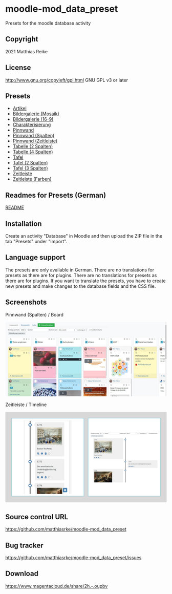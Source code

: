 # moodle-mod_data_preset
Presets for the moodle database activity

## Copyright
2021 Matthias Reike

## License
http://www.gnu.org/copyleft/gpl.html GNU GPL v3 or later

## Presets
- [Artikel](/Artikel-preset)
- [Bildergalerie (Mosaik)](/Bildergalerie%20(Mosaik)-preset) 
- [Bildergalerie (16-9)](/Bildergalerie%20(16-9)-preset)
- [Charakterisierung](/Charakterisierung-preset)
- [Pinnwand](/Pinnwand-preset)
- [Pinnwand (Spalten)](/Pinnwand%20(Spalten)-preset)
- [Pinnwand (Zeitleiste)](/Pinnwand%20(Zeitleiste)-preset)
- [Tabelle (2 Spalten)](/Tabelle%20(2%20Spalten)-preset)
- [Tabelle (4 Spalten)](/Tabelle%20(4%20Spalten)-preset)
- [Tafel](/Tafel-preset)
- [Tafel (2 Spalten)](/Tafel%20(2%20Spalten)-preset)
- [Tafel (3 Spalten)](/Tafel%20(3%20Spalten)-preset)
- [Zeitleiste](/Zeitleiste-preset)
- [Zeitleiste (Farben)](/Zeitleiste%20(Farben)-preset)

## Readmes for Presets (German)
[README](/README/)

## Installation
Create an activity "Database" in Moodle and then upload the ZIP file in the tab "Presets" under "Import".

## Language support
The presets are only available in German. There are no translations for presets as there are for plugins.
There are no translations for presets as there are for plugins.
If you want to translate the presets, you have to create new presets and make changes to the database fields and the CSS file. 

## Screenshots
Pinnwand (Spalten) / Board

![Pinnwand (Spalten)](/Screenshots/Pinnwand-Spalten-v1.3.1.jpg)

Zeitleiste / Timeline

![Zeitleiste](/Screenshots/Zeitleiste-v1.0.jpg)

## Source control URL
https://github.com/matthiasrke/moodle-mod_data_preset

## Bug tracker
https://github.com/matthiasrke/moodle-mod_data_preset/issues

## Download
https://www.magentacloud.de/share/2h.-.oupbv